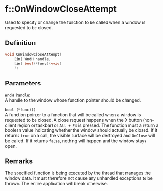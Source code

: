 # f::OnWindowCloseAttempt
Used to specify or change the function to be called when a window is requested to be closed.

## Definition
```C++
void OnWindowCloseAttempt(
    [in] WndH handle, 
    [in] bool(*func)(void)
    );
```

## Parameters
`WndH handle`: <br>
A handle to the window whose function pointer should be changed.

`bool (*func)()`: <br>
A function pointer to a function that will be called when a window is requested to be closed. A close request happens 
when the X button (non-client region or taskbar) or `Alt + F4` is pressed. The function must a return a boolean value 
indicating whether the window should actually be closed. If it returns `true` on a call, the visible surface will be 
destroyed and `OnClose` will be called. If it returns `false`, nothing will happen and the window stays open.

## Remarks
The specified function is being executed by the thread that manages the window data. It must therefore not cause any 
unhandled exceptions to be thrown. The entire application will break otherwise.

